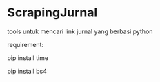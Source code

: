 # ScrapingJurnal
tools untuk mencari link jurnal yang berbasi python

requirement: 

pip install time

pip install bs4
